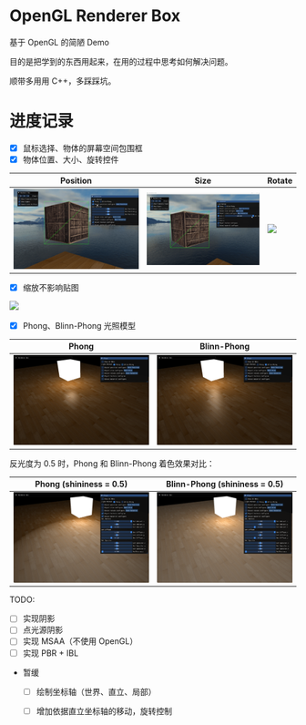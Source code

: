 # OpenGL Renderer Box

基于 OpenGL 的简陋 Demo

目的是把学到的东西用起来，在用的过程中思考如何解决问题。

顺带多用用 C++，多踩踩坑。


# 进度记录

- [x] 鼠标选择、物体的屏幕空间包围框
- [x] 物体位置、大小、旋转控件

| Position | Size | Rotate |
|----------|------|--------|
| ![](./img/gui_control_position.gif) | ![](./img/gui_control_rotation.gif)  | ![](./img/gui_control_size.gif) |


- [x] 缩放不影响贴图

![](./img/texture_mapping_consistent_scaling.gif)


- [x] Phong、Blinn-Phong 光照模型

| Phong | Blinn-Phong |
|----------|------|
| ![](./img/phong.png) | ![](./img/blinn-phong.png)  |


反光度为 0.5 时，Phong 和 Blinn-Phong 着色效果对比：

| Phong (shininess = 0.5) | Blinn-Phong (shininess = 0.5) |
|----------|------|
| ![](./img/phong_shininess_0.5.png) | ![](./img/blinn-phong_shininess_0.5.png)  |


TODO:
- [ ] 实现阴影
- [ ] 点光源阴影
- [ ] 实现 MSAA（不使用 OpenGL）
- [ ] 实现 PBR + IBL

- 暂缓
  - [ ] 绘制坐标轴（世界、直立、局部）
  - [ ] 增加依据直立坐标轴的移动，旋转控制

